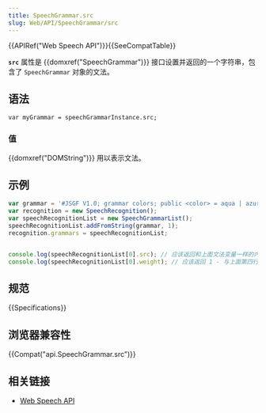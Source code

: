 ```yaml
---
title: SpeechGrammar.src
slug: Web/API/SpeechGrammar/src
---
```

{{APIRef("Web Speech API")}}{{SeeCompatTable}}

**`src`** 属性是 {{domxref("SpeechGrammar")}} 接口设置并返回的一个字符串，包含了 `SpeechGrammar` 对象的文法。

## 语法

```plain
var myGrammar = speechGrammarInstance.src;
```

### 值

{{domxref("DOMString")}} 用以表示文法。

## 示例

```js
var grammar = '#JSGF V1.0; grammar colors; public <color> = aqua | azure | beige | bisque | black | blue | brown | chocolate | coral | crimson | cyan | fuchsia | ghostwhite | gold | goldenrod | gray | green | indigo | ivory | khaki | lavender | lime | linen | magenta | maroon | moccasin | navy | olive | orange | orchid | peru | pink | plum | purple | red | salmon | sienna | silver | snow | tan | teal | thistle | tomato | turquoise | violet | white | yellow ;'
var recognition = new SpeechRecognition();
var speechRecognitionList = new SpeechGrammarList();
speechRecognitionList.addFromString(grammar, 1);
recognition.grammars = speechRecognitionList;


console.log(speechRecognitionList[0].src); // 应该返回和上面文法变量一样的内容
console.log(speechRecognitionList[0].weight); // 应该返回 1 - 与上面第四行所设置的权重一致
```

## 规范

{{Specifications}}

## 浏览器兼容性

{{Compat("api.SpeechGrammar.src")}}

## 相关链接

- [Web Speech API](/zh-CN/docs/Web/API/Web_Speech_API)
